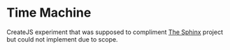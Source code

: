Time Machine
============

CreateJS experiment that was supposed to compliment [The Sphinx](https://github.com/devinmcinnis/Time-Machine) project but could not implement due to scope.